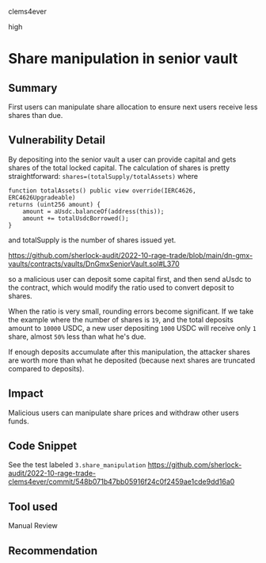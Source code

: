 clems4ever

high

# Share manipulation in senior vault

## Summary
First users can manipulate share allocation to ensure next users receive less shares than due.

## Vulnerability Detail
By depositing into the senior vault a user can provide capital and gets shares of the total locked capital. The calculation of shares is pretty straightforward: 
    `shares=(totalSupply/totalAssets)`
where 
```solidity
function totalAssets() public view override(IERC4626, ERC4626Upgradeable) 
returns (uint256 amount) {
    amount = aUsdc.balanceOf(address(this));
    amount += totalUsdcBorrowed();
}
```
and totalSupply is the number of shares issued yet.

https://github.com/sherlock-audit/2022-10-rage-trade/blob/main/dn-gmx-vaults/contracts/vaults/DnGmxSeniorVault.sol#L370

so a malicious user can deposit some capital first, and then send aUsdc to the contract, which would modify the ratio used to convert deposit to shares.

When the ratio is very small, rounding errors become significant. If we take the example where the number of shares is `19`, and the total deposits amount to `10000` USDC, a new user depositing `1000` USDC will receive only `1` share, almost `50%` less than what he's due.

If enough deposits accumulate after this manipulation, the attacker shares are worth more than what he deposited (because next shares are truncated compared to deposits).

## Impact
Malicious users can manipulate share prices and withdraw other users funds.

## Code Snippet
See the test labeled `3.share_manipulation`
https://github.com/sherlock-audit/2022-10-rage-trade-clems4ever/commit/548b071b47bb05916f24c0f2459ae1cde9dd16a0

## Tool used

Manual Review

## Recommendation